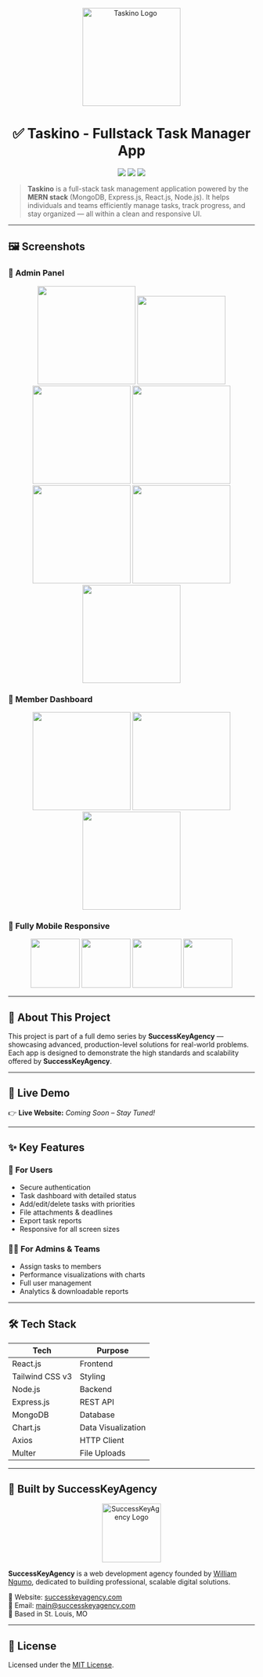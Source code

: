 <p align="center">
  <img src="https://github.com/user-attachments/assets/098bc0c7-9ffc-4e7f-b47a-6ad53d9160a9" alt="Taskino Logo" width="200" />
</p>

<h1 align="center">✅ Taskino - Fullstack Task Manager App</h1>

<p align="center">
  <img src="https://img.shields.io/badge/Stack-MERN-blueviolet" />
  <img src="https://img.shields.io/badge/License-MIT-yellow.svg" />
  <img src="https://img.shields.io/badge/100%25-Responsive-success" />
</p>

> **Taskino** is a full-stack task management application powered by the **MERN stack** (MongoDB, Express.js, React.js, Node.js). It helps individuals and teams efficiently manage tasks, track progress, and stay organized — all within a clean and responsive UI.

---

## 🖼️ Screenshots

### 🔐 Admin Panel

<p align="center">
  <img src="https://github.com/user-attachments/assets/33573cd7-57b5-4765-8c9a-388c0a881ecf" width="200" />
  <img src="https://github.com/user-attachments/assets/cdeb7970-9981-4e65-93cf-e47b7ff17f77" width="180" />
  <img src="https://github.com/user-attachments/assets/ee37c486-f84d-4e1e-98d2-774eac1ff673" width="200" />
  <img src="https://github.com/user-attachments/assets/8851a1ca-a76f-4371-9db6-2bcb967f147b" width="200" />
  <img src="https://github.com/user-attachments/assets/96d516c7-34c2-4b5d-a1eb-70579a3267ac" width="200" />
  <img src="https://github.com/user-attachments/assets/cc5d656e-ed38-4936-9bea-a8df37d7c2be" width="200" />
  <img src="https://github.com/user-attachments/assets/559bc631-c2b1-4e0e-95b6-ebf116fcc2ed" width="200" />
</p>

### 👥 Member Dashboard

<p align="center">
  <img src="https://github.com/user-attachments/assets/e438f3ff-199e-49af-b7ac-50c2c6b888a3" width="200" />
  <img src="https://github.com/user-attachments/assets/d09ed2ef-5f26-41a0-89ff-e812805680a5" width="200" />
  <img src="https://github.com/user-attachments/assets/58e75f87-b148-4a6d-88dc-dd1bc2c32562" width="200" />
</p>

### 📱 Fully Mobile Responsive

<p align="center">
  <img src="https://github.com/user-attachments/assets/692c2cb1-8ed6-4aee-abd7-45e2829a85dd" width="100" />
  <img src="https://github.com/user-attachments/assets/8374384d-bffd-4260-86f1-046ce787ba7d" width="100" />
  <img src="https://github.com/user-attachments/assets/225b9c3f-e891-4e2e-a01f-e0061268add5" width="100" />
  <img src="https://github.com/user-attachments/assets/f596712a-0210-428c-ad30-23150324cc70" width="100" />
</p>

---

## 🌟 About This Project

This project is part of a full demo series by **SuccessKeyAgency** — showcasing advanced, production-level solutions for real-world problems. Each app is designed to demonstrate the high standards and scalability offered by **SuccessKeyAgency**.

---

## 🚀 Live Demo

👉 **Live Website:** _Coming Soon – Stay Tuned!_

---

## ✨ Key Features

### 👤 For Users
- Secure authentication
- Task dashboard with detailed status
- Add/edit/delete tasks with priorities
- File attachments & deadlines
- Export task reports
- Responsive for all screen sizes

### 🧑‍💼 For Admins & Teams
- Assign tasks to members
- Performance visualizations with charts
- Full user management
- Analytics & downloadable reports

---

## 🛠️ Tech Stack

| Tech            | Purpose                  |
|-----------------|--------------------------|
| React.js        | Frontend                 |
| Tailwind CSS v3 | Styling                  |
| Node.js         | Backend                  |
| Express.js      | REST API                 |
| MongoDB         | Database                 |
| Chart.js        | Data Visualization       |
| Axios           | HTTP Client              |
| Multer          | File Uploads             |

---

## 💼 Built by SuccessKeyAgency

<p align="center">
  <img src="https://github.com/user-attachments/assets/5c1d12d6-5498-410d-8318-b7136127aed6" alt="SuccessKeyAgency Logo" width="120" />
</p>

**SuccessKeyAgency** is a web development agency founded by [William Ngumo](https://github.com/WilliamNgumo), dedicated to building professional, scalable digital solutions.

🔗 Website: [successkeyagency.com](https://successkeyagency.com)  
📧 Email: [main@successkeyagency.com](mailto:main@successkeyagency.com)  
📍 Based in St. Louis, MO

---

## 📄 License

Licensed under the [MIT License](./LICENSE).
